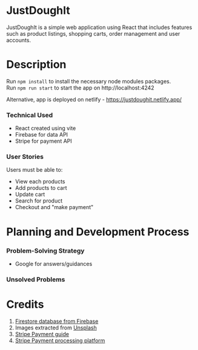 # JustDoughIt

JustDoughIt is a simple web application using React that includes features such as product listings, shopping carts, order management and user accounts. 

# Description 

Run `npm install` to install the necessary node modules packages.<br>
Run `npm run start` to start the app on http://localhost:4242

Alternative, app is deployed on netlify - https://justdoughit.netlify.app/

### Technical Used
- React created using vite
- Firebase for data API
- Stripe for payment API

### User Stories
Users must be able to: 
- View each products
- Add products to cart
- Update cart
- Search for product
- Checkout and "make payment"

# Planning and Development Process
### Problem-Solving Strategy 
- Google for answers/guidances

### Unsolved Problems 

# Credits
1. [Firestore database from Firebase](https://firebase.google.com/)
2. Images extracted from [Unsplash](https://unsplash.com/)
3. [Stripe Payment guide](https://dev.to/stripe/accept-a-payment-with-vite-react-stripe-and-the-payment-element-4p1b) 
4. [Stripe Payment processing platform](https://stripe.com/en-sg)


